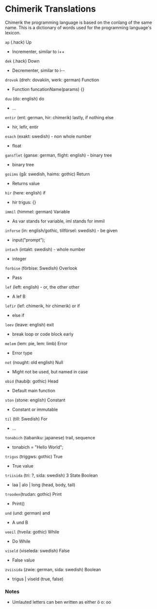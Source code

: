 # Chimerik Translations

Chimerik the programming language is based on the conlang of the same name. This is a dictionary of words used for the programming language's lexicon.

```ap``` (.hack) Up
 - Incrementer, similar to i++

```dek``` (.hack) Down
  - Decrementer, similar to i--

```drovok``` (dreh: dovakiin, werk: german) Function
 - Function funcationName(params) {}

```duu``` (do: english) do
 - ...

```entir``` (ent: german, hir: chimerik) lastly, if nothing else
 - hir, lefir, entir

```esach``` (exakt: swedish) - non whole number
 - float

```gansflet``` (ganse: german, flight: english) - binary tree
 - binary tree

```goiims``` (gå: swedish, haims: gothic) Return
 - Returns value

```hir``` (here: english) if
 - hir trigus: {}

```immil``` (himmel: german) Variable
 - As var stands for variable, iml stands for immil

```inforse``` (in: english/gothic, tillförsel: swedish) - be given
 - input("prompt");

```intach``` (intakt: swedish) - whole number
 - integer

```forbise``` (förbise: Swedish) Overlook
 - Pass

```lef``` (left: english) - or, the other other
 - A lef B

```lefir``` (lef: chimerik, hir chimerik) or if
 - else if

```leev``` (leave: english) exit
 - break loop or code block early

```melem``` (lem: pie, lem: limb) Error
 - Error type

```not``` (nought: old english) Null
 - Might not be used, but named in case

```obid``` (haubiþ: gothic) Head
 - Default main function

```ston``` (stone: english) Constant
 - Constant or immutable

```til``` (till: Swedish) For
 - ...

```tonabich``` (tabaniku: japanese) trail, sequence
 - tonabich = "Hello World";

```trigus``` (triggws: gothic) True
 - True value

```triisida``` (tri: ?, sida: swedish) 3 State Boolean
 - laa | alo | long (head, body, tail)

```trooden```(trudan: gothic) Print
 - Print(<string>)

```und``` (und: german) and
 - A und B

```veeil``` (hveila: gothic) While
 - Do While

```viseld``` (viseleda: swedish) False
 - False value

```zviisida``` (zwie: german, sida: swedish) Boolean
 - trigus | viseld (true, false)



### Notes
 - Umlauted letters can ben written as either ö o: oo